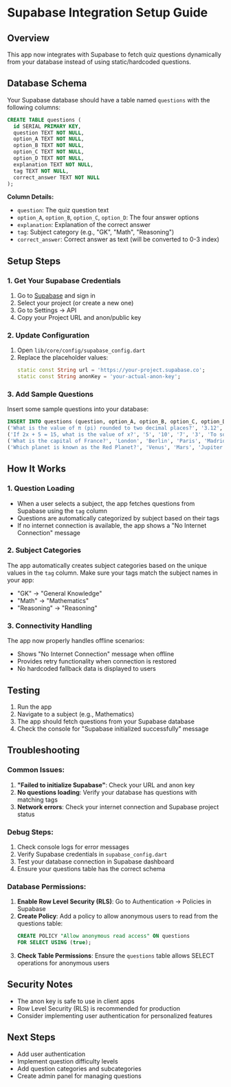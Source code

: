 # Supabase Integration Setup Guide

## Overview
This app now integrates with Supabase to fetch quiz questions dynamically from your database instead of using static/hardcoded questions.

## Database Schema
Your Supabase database should have a table named `questions` with the following columns:

```sql
CREATE TABLE questions (
  id SERIAL PRIMARY KEY,
  question TEXT NOT NULL,
  option_A TEXT NOT NULL,
  option_B TEXT NOT NULL,
  option_C TEXT NOT NULL,
  option_D TEXT NOT NULL,
  explanation TEXT NOT NULL,
  tag TEXT NOT NULL,
  correct_answer TEXT NOT NULL
);
```

**Column Details:**
- `question`: The quiz question text
- `option_A`, `option_B`, `option_C`, `option_D`: The four answer options
- `explanation`: Explanation of the correct answer
- `tag`: Subject category (e.g., "GK", "Math", "Reasoning")
- `correct_answer`: Correct answer as text (will be converted to 0-3 index)

## Setup Steps

### 1. Get Your Supabase Credentials
1. Go to [Supabase](https://supabase.com) and sign in
2. Select your project (or create a new one)
3. Go to Settings → API
4. Copy your Project URL and anon/public key

### 2. Update Configuration
1. Open `lib/core/config/supabase_config.dart`
2. Replace the placeholder values:
   ```dart
   static const String url = 'https://your-project.supabase.co';
   static const String anonKey = 'your-actual-anon-key';
   ```

### 3. Add Sample Questions
Insert some sample questions into your database:

```sql
INSERT INTO questions (question, option_A, option_B, option_C, option_D, explanation, tag, correct_answer) VALUES
('What is the value of π (pi) rounded to two decimal places?', '3.12', '3.14', '3.16', '3.18', 'π (pi) is approximately 3.14159, which rounds to 3.14 when rounded to two decimal places.', 'Math', '1'),
('If 2x + 5 = 15, what is the value of x?', '5', '10', '7', '3', 'To solve 2x + 5 = 15, subtract 5 from both sides: 2x = 10. Then divide both sides by 2: x = 5.', 'Math', '0'),
('What is the capital of France?', 'London', 'Berlin', 'Paris', 'Madrid', 'Paris is the capital and largest city of France.', 'GK', '2'),
('Which planet is known as the Red Planet?', 'Venus', 'Mars', 'Jupiter', 'Saturn', 'Mars is called the Red Planet due to its reddish appearance.', 'GK', '1');
```

## How It Works

### 1. Question Loading
- When a user selects a subject, the app fetches questions from Supabase using the `tag` column
- Questions are automatically categorized by subject based on their tags
- If no internet connection is available, the app shows a "No Internet Connection" message

### 2. Subject Categories
The app automatically creates subject categories based on the unique values in the `tag` column. Make sure your tags match the subject names in your app:
- "GK" → "General Knowledge"
- "Math" → "Mathematics" 
- "Reasoning" → "Reasoning"

### 3. Connectivity Handling
The app now properly handles offline scenarios:
- Shows "No Internet Connection" message when offline
- Provides retry functionality when connection is restored
- No hardcoded fallback data is displayed to users

## Testing

1. Run the app
2. Navigate to a subject (e.g., Mathematics)
3. The app should fetch questions from your Supabase database
4. Check the console for "Supabase initialized successfully" message

## Troubleshooting

### Common Issues:
1. **"Failed to initialize Supabase"**: Check your URL and anon key
2. **No questions loading**: Verify your database has questions with matching tags
3. **Network errors**: Check your internet connection and Supabase project status

### Debug Steps:
1. Check console logs for error messages
2. Verify Supabase credentials in `supabase_config.dart`
3. Test your database connection in Supabase dashboard
4. Ensure your questions table has the correct schema

### Database Permissions:
1. **Enable Row Level Security (RLS)**: Go to Authentication → Policies in Supabase
2. **Create Policy**: Add a policy to allow anonymous users to read from the questions table:
   ```sql
   CREATE POLICY "Allow anonymous read access" ON questions
   FOR SELECT USING (true);
   ```
3. **Check Table Permissions**: Ensure the `questions` table allows SELECT operations for anonymous users

## Security Notes
- The anon key is safe to use in client apps
- Row Level Security (RLS) is recommended for production
- Consider implementing user authentication for personalized features

## Next Steps
- Add user authentication
- Implement question difficulty levels
- Add question categories and subcategories
- Create admin panel for managing questions
